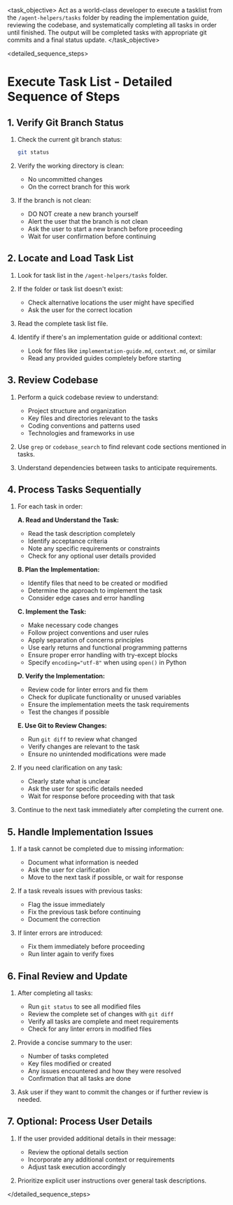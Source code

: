 <task name="Execute Task List">

<task_objective>
Act as a world-class developer to execute a tasklist from the `/agent-helpers/tasks` folder by reading the implementation guide, reviewing the codebase, and systematically completing all tasks in order until finished. The output will be completed tasks with appropriate git commits and a final status update.
</task_objective>

<detailed_sequence_steps>
# Execute Task List - Detailed Sequence of Steps

## 1. Verify Git Branch Status

1. Check the current git branch status:
   ```bash
   git status
   ```

2. Verify the working directory is clean:
   - No uncommitted changes
   - On the correct branch for this work

3. If the branch is not clean:
   - DO NOT create a new branch yourself
   - Alert the user that the branch is not clean
   - Ask the user to start a new branch before proceeding
   - Wait for user confirmation before continuing

## 2. Locate and Load Task List

1. Look for task list in the `/agent-helpers/tasks` folder.

2. If the folder or task list doesn't exist:
   - Check alternative locations the user might have specified
   - Ask the user for the correct location

3. Read the complete task list file.

4. Identify if there's an implementation guide or additional context:
   - Look for files like `implementation-guide.md`, `context.md`, or similar
   - Read any provided guides completely before starting

## 3. Review Codebase

1. Perform a quick codebase review to understand:
   - Project structure and organization
   - Key files and directories relevant to the tasks
   - Coding conventions and patterns used
   - Technologies and frameworks in use

2. Use `grep` or `codebase_search` to find relevant code sections mentioned in tasks.

3. Understand dependencies between tasks to anticipate requirements.

## 4. Process Tasks Sequentially

1. For each task in order:

   **A. Read and Understand the Task:**
   - Read the task description completely
   - Identify acceptance criteria
   - Note any specific requirements or constraints
   - Check for any optional user details provided

   **B. Plan the Implementation:**
   - Identify files that need to be created or modified
   - Determine the approach to implement the task
   - Consider edge cases and error handling

   **C. Implement the Task:**
   - Make necessary code changes
   - Follow project conventions and user rules
   - Apply separation of concerns principles
   - Use early returns and functional programming patterns
   - Ensure proper error handling with try-except blocks
   - Specify `encoding="utf-8"` when using `open()` in Python

   **D. Verify the Implementation:**
   - Review code for linter errors and fix them
   - Check for duplicate functionality or unused variables
   - Ensure the implementation meets the task requirements
   - Test the changes if possible

   **E. Use Git to Review Changes:**
   - Run `git diff` to review what changed
   - Verify changes are relevant to the task
   - Ensure no unintended modifications were made

2. If you need clarification on any task:
   - Clearly state what is unclear
   - Ask the user for specific details needed
   - Wait for response before proceeding with that task

3. Continue to the next task immediately after completing the current one.

## 5. Handle Implementation Issues

1. If a task cannot be completed due to missing information:
   - Document what information is needed
   - Ask the user for clarification
   - Move to the next task if possible, or wait for response

2. If a task reveals issues with previous tasks:
   - Flag the issue immediately
   - Fix the previous task before continuing
   - Document the correction

3. If linter errors are introduced:
   - Fix them immediately before proceeding
   - Run linter again to verify fixes

## 6. Final Review and Update

1. After completing all tasks:
   - Run `git status` to see all modified files
   - Review the complete set of changes with `git diff`
   - Verify all tasks are complete and meet requirements
   - Check for any linter errors in modified files

2. Provide a concise summary to the user:
   - Number of tasks completed
   - Key files modified or created
   - Any issues encountered and how they were resolved
   - Confirmation that all tasks are done

3. Ask user if they want to commit the changes or if further review is needed.

## 7. Optional: Process User Details

1. If the user provided additional details in their message:
   - Review the optional details section
   - Incorporate any additional context or requirements
   - Adjust task execution accordingly

2. Prioritize explicit user instructions over general task descriptions.

</detailed_sequence_steps>

</task>
